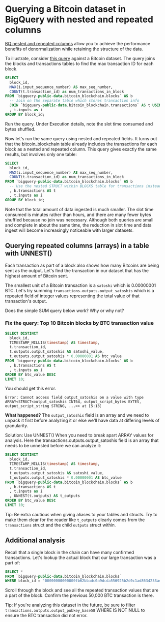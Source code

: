 # Querying a Bitcoin dataset in BigQuery with nested and repeated columns

[BQ nested and repeated columns](https://cloud.google.com/bigquery/docs/nested-repeated) 
allow you to achieve the performance benefits of denormalization while retaining the structure of the data.

To illustrate, consider [this query](https://console.cloud.google.com/bigquery?sq=663413318684:7240566ccfa946268400e57a3de6d2c1) against a Bitcoin dataset. The query joins the blocks and transactions tables to find the max transaction ID for each block.

```sql
SELECT 
  block_id, 
  MAX(i.input_sequence_number) AS max_seq_number,
  COUNT(t.transaction_id) as num_transactions_in_block
FROM `bigquery-public-data.bitcoin_blockchain.blocks` AS b
  -- Join on the separate table which stores transaction info
  JOIN `bigquery-public-data.bitcoin_blockchain.transactions` AS t USING(block_id)
  , t.inputs as i 
GROUP BY block_id;
```

Run the query. Under Execution details, note the slot time consumed and bytes shuffled.

Now let's run the same query using nested and repeated fields. It turns out that the bitcoin_blockchain table already includes the transactions for each block as a nested and repeated column. This query gives exactly the same results, but involves only one table:

```sql
SELECT 
  block_id, 
  MAX(i.input_sequence_number) AS max_seq_number,
  COUNT(t.transaction_id) as num_transactions_in_block
FROM `bigquery-public-data.bitcoin_blockchain.blocks` AS b
  -- Use the nested STRUCT within BLOCKS table for transactions instead of a separate JOIN
  , b.transactions AS t
  , t.inputs as i
GROUP BY block_id;
```

Note that the total amount of data ingested is much smaller. The slot time consumed is minutes rather than hours, and there are many fewer bytes shuffled because no join was necessary. Although both queries are small and complete in about the same time, the reduction in slot time and data ingest will become increasingly noticeable with larger datasets.


## Querying repeated columns (arrays) in a table with UNNEST()

Each transaction as part of a block also shows how many Bitcoins are being sent as the output. 
Let's find the transaction in our dataset that has the highest amount of Bitcoin sent. 

The smallest unit of a Bitcoin transaction is a `satoshi` which is 0.00000001 BTC. Let's try summing
`transactions.outputs.output_satoshis` which is a repeated field of integer values representing the total
value of that transaction's output. 

Does the simple SUM query below work? Why or why not?

### Fix the query: Top 10 Bitcoin blocks by BTC transaction value

```sql
SELECT DISTINCT
  block_id, 
  TIMESTAMP_MILLIS(timestamp) AS timestamp,
  t.transaction_id,
  t.outputs.output_satoshis AS satoshi_value,
  t.outputs.output_satoshis * 0.00000001 AS btc_value
FROM `bigquery-public-data.bitcoin_blockchain.blocks` AS b
  , b.transactions AS t 
  , t.inputs as i
ORDER BY btc_value DESC
LIMIT 10;
```

You should get this error. 

`Error: Cannot access field output_satoshis on a value with type ARRAY<STRUCT<output_satoshis INT64, output_script_bytes BYTES, output_script_string STRING, ...>> at [5:13]`

__What happened?__
The `output_satoshis` field is an array and we need to unpack it first before analyzing it or else we'll have data at differing levels of granularity. 


Solution: Use UNNEST() When you need to break apart ARRAY values for analysis. 
Here the transactions.outputs.output_satoshis field is an array that needs to be unnested before we can analyze it:

```sql
SELECT DISTINCT
  block_id, 
  TIMESTAMP_MILLIS(timestamp) AS timestamp,
  t.transaction_id,
  t_outputs.output_satoshis AS satoshi_value,
  t_outputs.output_satoshis * 0.00000001 AS btc_value
FROM `bigquery-public-data.bitcoin_blockchain.blocks` AS b
  , b.transactions AS t 
  , t.inputs as i
  , UNNEST(t.outputs) AS t_outputs
ORDER BY btc_value DESC
LIMIT 10;
```

Tip: Be extra cautious when giving aliases to your tables and structs. Try to make them clear for the reader like `t_outputs` clearly comes from the `transactions` struct and the child `outputs` struct within. 

## Additional analysis

Recall that a single block in the chain can have many confirmed transactions. Let's lookup the actual block that our large transaction was a part of:

```sql
SELECT * 
FROM `bigquery-public-data.bitcoin_blockchain.blocks` 
WHERE block_id = '00000000000000fb62bbadc0a9dcda556925b2d0c1ad8634253ac2e83ab8382f';
```

Scroll through the block and see all the repeated transaction values that are a part of the block. Confirm the previous 50,000 BTC transaction is there.

Tip: If you're analyzing this dataset in the future, be sure to filter `transactions.outputs.output_pubkey_base58` WHERE IS NOT NULL to ensure the BTC transaction did not error. 
